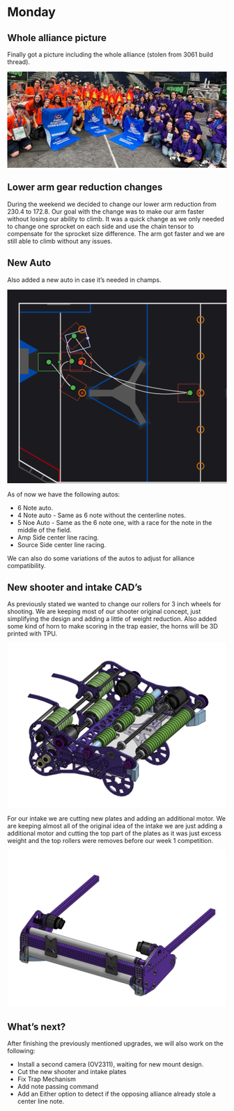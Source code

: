 # Monday

## Whole alliance picture

Finally got a picture including the whole alliance (stolen from 3061 build thread).

![IMG_4028.jpg](March-25/IMG_4028.jpg)

## Lower arm gear reduction changes

During the weekend we decided to change our lower arm reduction from 230.4 to 172.8. Our goal with the change was to make our arm faster without losing our ability to climb. It was a quick change as we only needed to change one sprocket on each side and use the chain tensor to compensate for the sprocket size difference. The arm got faster and we are still able to climb without any issues.

## New Auto

Also added a new auto in case it’s needed in champs.

![Untitled](March-25/Untitled.png)

As of now we have the following autos:

-   6 Note auto.
-   4 Note auto - Same as 6 note without the centerline notes.
-   5 Noe Auto - Same as the 6 note one, with a race for the note in the middle of the field.
-   Amp Side center line racing.
-   Source Side center line racing.

We can also do some variations of the autos to adjust for alliance compatibility.

## New shooter and intake CAD’s

As previously stated we wanted to change our rollers for 3 inch wheels for shooting. We are keeping most of our shooter original concept, just simplifying the design and adding a little of weight reduction. Also added some kind of horn to make scoring in the trap easier, the horns will be 3D printed with TPU.

![Untitled](March-25/Untitled%201.png)

For our intake we are cutting new plates and adding an additional motor. We are keeping almost all of the original idea of the intake we are just adding a additional motor and cutting the top part of the plates as it was just excess weight and the top rollers were removes before our week 1 competition.

![Untitled](March-25/Untitled%202.png)

## What’s next?

After finishing the previously mentioned upgrades, we will also work on the following:

-   Install a second camera (OV2311), waiting for new mount design.
-   Cut the new shooter and intake plates
-   Fix Trap Mechanism
-   Add note passing command
-   Add an Either option to detect if the opposing alliance already stole a center line note.
